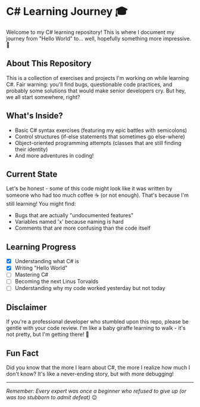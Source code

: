 # C# Learning Journey 🎓

Welcome to my C# learning repository! This is where I document my journey from "Hello World" to... well, hopefully something more impressive. 🚀

## About This Repository

This is a collection of exercises and projects I'm working on while learning C#. Fair warning: you'll find bugs, questionable code practices, and probably some solutions that would make senior developers cry. But hey, we all start somewhere, right? 

## What's Inside?

- Basic C# syntax exercises (featuring my epic battles with semicolons)
- Control structures (if-else statements that sometimes go else-where)
- Object-oriented programming attempts (classes that are still finding their identity)
- And more adventures in coding!

## Current State

Let's be honest - some of this code might look like it was written by someone who had too much coffee ☕ (or not enough). That's because I'm still learning! You might find:

- Bugs that are actually "undocumented features"
- Variables named 'x' because naming is hard
- Comments that are more confusing than the code itself

## Learning Progress

- [x] Understanding what C# is
- [x] Writing "Hello World"
- [ ] Mastering C#
- [ ] Becoming the next Linus Torvalds
- [ ] Understanding why my code worked yesterday but not today

## Disclaimer

If you're a professional developer who stumbled upon this repo, please be gentle with your code review. I'm like a baby giraffe learning to walk - it's not pretty, but I'm getting there! 🦒

## Fun Fact

Did you know that the more I learn about C#, the more I realize how much I don't know? It's like a never-ending story, but with more debugging! 

---

*Remember: Every expert was once a beginner who refused to give up (or was too stubborn to admit defeat)* 😉
